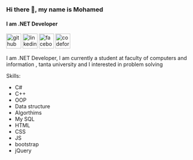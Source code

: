 ### Hi there 👋, my name is Mohamed
#### I am .NET  Developer
 


[<img src='[229223156-0cbdaba9-3128-4d8e-8719-b6b4cf741b67.gif](https://th.bing.com/th/id/OIP.P35O_3yW6f5Li0sf8_e9tQAAAA?w=250&h=250&rs=1&pid=ImgDetMain)' alt='github' height='40'>](https://github.com/https://github.com/MOHAMED22SHOSHA)  [<img src='https://cdn.jsdelivr.net/npm/simple-icons@3.0.1/icons/linkedin.svg' alt='linkedin' height='40'>](https://www.linkedin.com/in/mohamed-shosha-994803273/)  [<img src='https://cdn.jsdelivr.net/npm/simple-icons@3.0.1/icons/facebook.svg' alt='facebook' height='40'>](https://www.facebook.com/mo.shosha.7)  [<img src='https://cdn.jsdelivr.net/npm/simple-icons@3.0.1/icons/codeforces.svg' alt='codeforces' height='40'>](https://codeforces.com/profile/Mohamed_Shosha)  
 



I am .NET  Developer, l am currently a student at faculty of computers and information , tanta university and I interested in problem solving

Skills: 
* C# 
* C++ 
* OOP 
* Data structure
* Algorthims
* My SQL
* HTML
* CSS
* JS
* bootstrap
* jQuery





